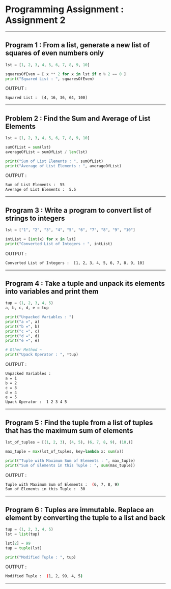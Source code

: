 # Programming Assignment : Assignment 2

---

## Program 1 : From a list, generate a new list of squares of even numbers only

```python
lst = [1, 2, 3, 4, 5, 6, 7, 8, 9, 10]

squaresOfEven = [ x ** 2 for x in lst if x % 2 == 0 ]
print("Squared List : ", squaresOfEven)
```

OUTPUT :

```bash
Squared List :  [4, 16, 36, 64, 100]

```

---

## Problem 2 : Find the Sum and Average of List Elements

```python
lst = [1, 2, 3, 4, 5, 6, 7, 8, 9, 10]

sumOfList = sum(lst)
averageOfList = sumOfList / len(lst)

print("Sum of List Elements : ", sumOfList)
print("Average of List Elements : ", averageOfList)
```

OUTPUT :

```bash
Sum of List Elements :  55
Average of List Elements :  5.5

```

---

## Program 3 : Write a program to convert list of strings to integers

```python
lst = ["1", "2", "3", "4", "5", "6", "7", "8", "9", "10"]

intList = [int(x) for x in lst]
print("Converted List of Integers : ", intList)
```

OUTPUT :

```bash
Converted List of Integers :  [1, 2, 3, 4, 5, 6, 7, 8, 9, 10]

```

---

## Program 4 : Take a tuple and unpack its elements into variables and print them

```python
tup = (1, 2, 3, 4, 5)
a, b, c, d, e = tup

print("Unpacked Variables : ")
print("a =", a)
print("b =", b)
print("c =", c)
print("d =", d)
print("e =", e)

# Other Method ~
print("Upack Operator : ", *tup)
```

OUTPUT :

```bash
Unpacked Variables :
a = 1
b = 2
c = 3
d = 4
e = 5
Upack Operator :  1 2 3 4 5

```

---

## Program 5 : Find the tuple from a list of tuples that has the maximum sum of elements

```python
lst_of_tuples = [(1, 2, 3), (4, 5), (6, 7, 8, 9), (10,)]

max_tuple = max(lst_of_tuples, key=lambda x: sum(x))

print("Tuple with Maximum Sum of Elements : ", max_tuple)
print("Sum of Elements in this Tuple : ", sum(max_tuple))
```

OUTPUT :

```bash
Tuple with Maximum Sum of Elements :  (6, 7, 8, 9)
Sum of Elements in this Tuple :  30

```

---

## Program 6 : Tuples are immutable. Replace an element by converting the tuple to a list and back

```python
tup = (1, 2, 3, 4, 5)
lst = list(tup)

lst[2] = 99
tup = tuple(lst)

print("Modified Tuple : ", tup)
```

OUTPUT :

```bash
Modified Tuple :  (1, 2, 99, 4, 5)

```

---
